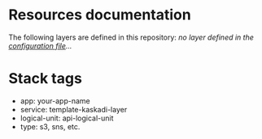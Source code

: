 # Resources documentation

The following layers are defined in this repository:
_no layer defined in the [configuration file](./serverless.yml)..._

# Stack tags

- app: your-app-name
- service: template-kaskadi-layer
- logical-unit: api-logical-unit
- type: s3, sns, etc.